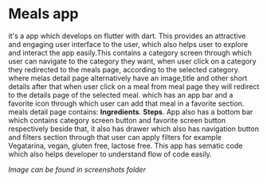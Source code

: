 # Meals app
it's a app which develops on flutter with dart. This provides an attractive and engaging user interface to the user, which also helps user to explore and interact the app easily.This contains a category screen through which user can navigate to the category they want, when user click on a category they redirected to the meals page, according to the selected category. where melas detail page alternatively have an image,title and other short details after that when user click on a meal from meal page they will redirect to the details page of the selected meal. which has an app bar and a favorite icon through which 
user can add that meal in a favorite section. meals detail page contains:
**Ingredients**.
**Steps**.
App also has a bottom bar which contains category screen button and favorite screen button respectively beside that, it also has drawer which also has navigation button and filters section through that user can apply filters for example Vegatarina, vegan, gluten free, lactose free.
This app has sematic code which also helps developer to understand flow of code easily.

*Image can be found in screenshots folder*
